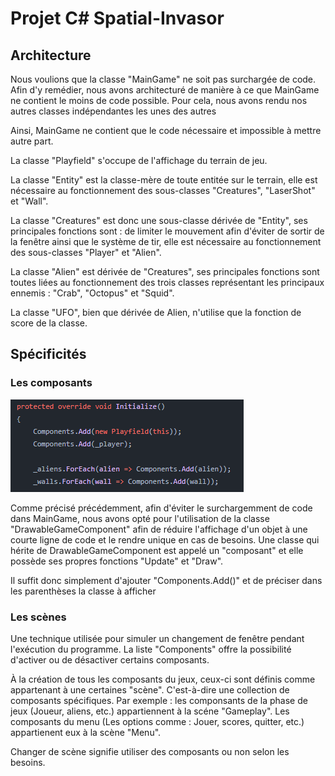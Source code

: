 # Projet C# Spatial-Invasor 

## Architecture

Nous voulions que la classe "MainGame" ne soit pas surchargée de code.
Afin d'y remédier, nous avons architecturé de manière à ce que MainGame ne contient le moins de code possible.
Pour cela, nous avons rendu nos autres classes indépendantes les unes des autres

Ainsi, MainGame ne contient que le code nécessaire et impossible à mettre autre part.

La classe "Playfield" s'occupe de l'affichage du terrain de jeu.

La classe "Entity" est la classe-mère de toute entitée sur le terrain, elle est nécessaire au fonctionnement des sous-classes "Creatures", "LaserShot" et "Wall".

La classe "Creatures" est donc une sous-classe dérivée de "Entity", ses principales fonctions sont : de limiter le mouvement afin d'éviter de sortir de la fenêtre ainsi que le système de tir, elle est nécessaire au fonctionnement des sous-classes "Player" et "Alien".

La classe "Alien" est dérivée de "Creatures", ses principales fonctions sont toutes liées au fonctionnement des trois classes représentant les principaux ennemis : "Crab", "Octopus" et "Squid".

La classe "UFO", bien que dérivée de Alien, n'utilise que la fonction de score de la classe.

## Spécificités

### Les composants
![](https://github.com/Cyprien-png/Spatial-Invasor/blob/main/Spatial-Invasor/Spatial-Invasor/Content/Example_Composant.PNG)

Comme précisé précédemment, afin d'éviter le surchargemment de code dans MainGame, nous avons opté pour l'utilisation de la classe "DrawableGameComponent" afin de réduire l'affichage d'un objet à une courte ligne de code et le rendre unique en cas de besoins. Une classe qui hérite de DrawableGameComponent est appelé un "composant" et elle possède ses propres fonctions "Update" et "Draw".

Il suffit donc simplement d'ajouter "Components.Add()" et de préciser dans les parenthèses la classe à afficher

### Les scènes
Une technique utilisée pour simuler un changement de fenêtre pendant l'exécution du programme. La liste "Components" offre la possibilité d'activer ou de désactiver certains composants. 

À la création de tous les composants du jeux, ceux-ci sont définis comme appartenant à une certaines "scène". C'est-à-dire une collection de composants spécifiques.
Par exemple : les componsants de la phase de jeux (Joueur, aliens, etc.) appartiennent à la scéne "Gameplay". Les composants du menu (Les options comme : Jouer, scores, quitter, etc.) appartienent eux à la scène "Menu".

Changer de scène signifie utiliser des composants ou non selon les besoins.
